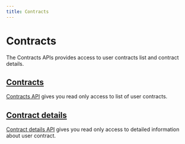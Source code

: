 ```yaml
---
title: Contracts
---
```


# Contracts

The Contracts APIs provides access to user contracts list and contract details.


## [Contracts][Contracts]

[Contracts API][Contracts] gives you read only access to list of user contracts.


## [Contract details][ContractDetails]

[Contract details API][ContractDetails] gives you read only access to detailed information about user contract.



[Contracts]: /api/contracts/contracts/
[ContractDetails]: /api/contracts/contractdetails/
